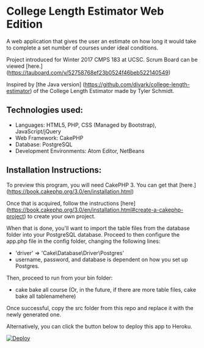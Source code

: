 # College Length Estimator Web Edition
A web application that gives the user an estimate on how long it would take to complete a set number of courses under ideal conditions.

Project introduced for Winter 2017 CMPS 183 at UCSC. Scrum Board can be viewed [here.] (https://tauboard.com/v/52758768ef23b0524f46beb522140549)

Inspired by [the Java version] (https://github.com/divark/college-length-estimator) of the College Length Estimator made by Tyler Schmidt.

## Technologies used:
- Languages: HTML5, PHP, CSS (Managed by Bootstrap), JavaScript/jQuery
- Web Framework: CakePHP
- Database: PostgreSQL
- Development Environments: Atom Editor, NetBeans

## Installation Instructions:
To preview this program, you will need CakePHP 3. You can get that [here.] (https://book.cakephp.org/3.0/en/installation.html)

Once that is acquired, follow the instructions [here] (https://book.cakephp.org/3.0/en/installation.html#create-a-cakephp-project) to create your own project.

When that is done, you'll want to import the table files from the database folder into your PostgreSQL database.
Proceed to then configure the app.php file in the config folder, changing the following lines:
- 'driver' => 'Cake\Database\Driver\Postgres'
- username, password, and database is dependent on how you set up Postgres.

Then, proceed to run from your bin folder: 
- cake bake all course (Or, in the future, if there are more table files, cake bake all tablenamehere)

Once successful, copy the src folder from this repo and replace it with the newly generated one.

Alternatively, you can click the button below to deploy this app to Heroku.

[![Deploy](https://www.herokucdn.com/deploy/button.svg)](https://heroku.com/deploy)
